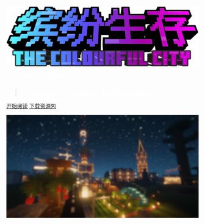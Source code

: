 ﻿<!-- _coverpage.md -->


# ![logo](_media/缤纷生存_中文logo.png ':size=25%') <small><font face="unifont" color=#FFFFFF >by:SketchFlaMe</font></small>

> <font face="unifont" color=#FFFFFF >一款以原版Minecraft为基础制作的开放世界生存服务器。</font>


[<font face="unifont" >开始阅读</font>](zh-cn/简介/1.md)
[<font face="unifont" >下载资源包</font>]()

![](_media/bg.png)



